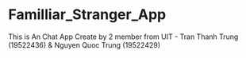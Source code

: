 # Familliar_Stranger_App
This is An Chat App Create by 2 member from UIT - Tran Thanh Trung (19522436) &amp; Nguyen Quoc Trung (19522429)
